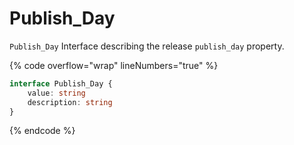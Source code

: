 # Publish\_Day

`Publish_Day` Interface describing the release `publish_day` property.

{% code overflow="wrap" lineNumbers="true" %}
```typescript
interface Publish_Day {
	value: string
	description: string
}
```
{% endcode %}
